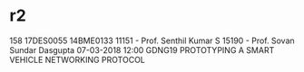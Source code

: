 # r2

158 17DES0055 14BME0133 11151 - Prof.
Senthil Kumar S 15190 - Prof. Sovan
Sundar Dasgupta 07-03-2018 12:00 GDNG19
PROTOTYPING A SMART VEHICLE
NETWORKING PROTOCOL
